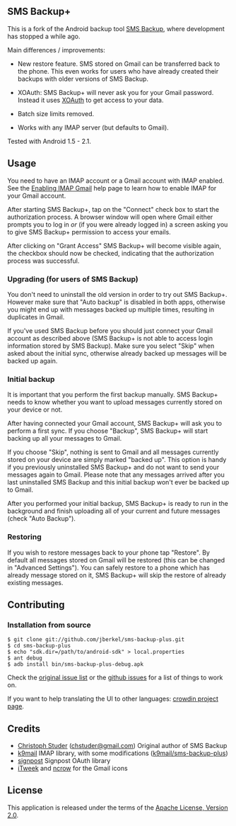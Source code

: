 ## SMS Backup+

This is a fork of the Android backup tool
[SMS Backup](http://code.google.com/p/android-sms), where development has stopped a while ago.

Main differences / improvements:

  * New restore feature. SMS stored on Gmail can be transferred back to the phone. This even works for users who have already created their backups with older versions of SMS Backup.

  * XOAuth: SMS Backup+ will never ask you for your Gmail password. Instead it uses [XOAuth](http://code.google.com/apis/gmail/oauth/) to get access to your data.

  * Batch size limits removed.

  * Works with any IMAP server (but defaults to Gmail).

Tested with Android 1.5 - 2.1.

<script type="text/javascript">
  var flattr_url = 'http://github.com/jberkel/sms-backup-plus';
</script>
<script src="http://api.flattr.com/button/load.js" type="text/javascript"></script>

## Usage

You need to have an IMAP account or a Gmail account with IMAP enabled. See the [Enabling IMAP Gmail](http://mail.google.com/support/bin/answer.py?hl=en&answer=77695) help page to learn how to enable IMAP for your Gmail account.

After starting SMS Backup+, tap on the "Connect" check box to start the authorization process. A browser window will open where Gmail either prompts you to log in *or* (if you were already logged in) a screen asking you to give SMS Backup+ permission to access your emails.

After clicking on "Grant Access" SMS Backup+ will become visible again, the checkbox should now be checked, indicating that the authorization process was successful.

### Upgrading (for users of SMS Backup)

You don't need to uninstall the old version in order to try out SMS Backup+. However make sure that "Auto backup" is disabled in both apps, otherwise you might end up with messages backed up multiple times, resulting in duplicates in Gmail.

If you've used SMS Backup before you should just connect your Gmail account as described above (SMS Backup+ is not able to access login information stored by SMS Backup). Make sure you select "Skip" when asked about the initial sync, otherwise already backed up messages will be backed up again.

### Initial backup

It is important that you perform the first backup manually. SMS Backup+ needs to know whether you want to upload messages currently stored on your device or not.

After having connected your Gmail account, SMS Backup+ will ask you to perform a first sync. If you choose "Backup", SMS Backup+ will start backing up all your messages to Gmail.

If you choose "Skip", nothing is sent to Gmail and all messages currently stored on your device are simply marked "backed up". This option is handy if you previously uninstalled SMS Backup+ and do not want to send your messages again to Gmail. Please note that any messages arrived after you last uninstalled SMS Backup and this initial backup won't ever be backed up to Gmail.

After you performed your initial backup, SMS Backup+ is ready to run in the background and finish uploading all of your current and future messages (check "Auto Backup").

### Restoring

If you wish to restore messages back to your phone tap "Restore". By default all messages stored on Gmail will be restored (this can be changed in "Advanced Settings"). You can safely restore to a phone which has already message stored on it, SMS Backup+ will skip the restore of already existing messages.

## Contributing

### Installation from source

    $ git clone git://github.com/jberkel/sms-backup-plus.git
    $ cd sms-backup-plus
    $ echo "sdk.dir=/path/to/android-sdk" > local.properties
    $ ant debug
    $ adb install bin/sms-backup-plus-debug.apk

Check the [original issue list](http://code.google.com/p/android-sms/issues/list)
or the [github issues](http://github.com/jberkel/sms-backup-plus/issues) for a list of things to work on.

If you want to help translating the UI to other languages: [crowdin project page](http://crowdin.net/project/sms-backup-plus/invite).

## Credits

  * [Christoph Studer](http://studer.tv/) (<chstuder@gmail.com>) Original author of SMS Backup
  * [k9mail](http://code.google.com/p/k9mail/) IMAP library, with some modifications ([k9mail/sms-backup-plus](http://github.com/jberkel/k9mail))
  * [signpost](http://github.com/kaeppler/signpost) Signpost OAuth library
  * [iTweek](http://itweek.deviantart.com/) and [ncrow](http://http://ncrow.deviantart.com/) for the Gmail icons

## License

This application is released under the terms of the [Apache License, Version 2.0](http://www.apache.org/licenses/LICENSE-2.0.html).
